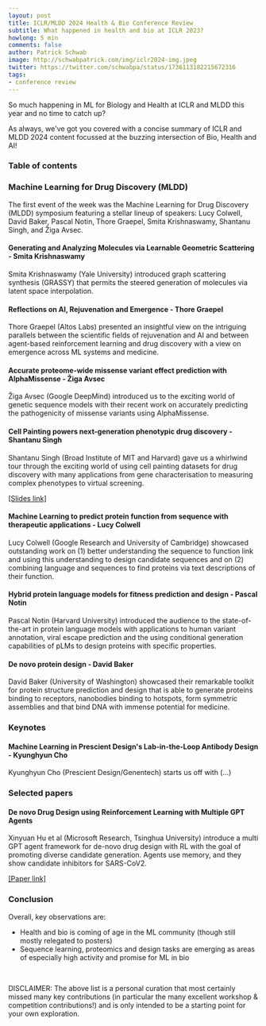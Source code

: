 ```yaml
---
layout: post
title: ICLR/MLDD 2024 Health & Bio Conference Review
subtitle: What happened in health and bio at ICLR 2023?
howlong: 5 min
comments: false
author: Patrick Schwab
image: http://schwabpatrick.com/img/iclr2024-img.jpeg
twitter: https://twitter.com/schwabpa/status/1736113182215672316
tags:
- conference review
---
```

So much happening in ML for Biology and Health at ICLR and MLDD this year and no time to catch up?

As always, we've got you covered with a concise summary of ICLR and MLDD 2024 content focussed at the buzzing intersection of Bio, Health and AI!

<nav id="toc"><h3><a data-toggle="collapse" href="#toccontent" role="button" aria-expanded="false" aria-controls="toccontent"><i class="fa fa-bars"></i>  Table of contents</a></h3></nav>

<h3>Machine Learning for Drug Discovery (MLDD)</h3>

The first event of the week was the Machine Learning for Drug Discovery (MLDD) symposium featuring a stellar lineup of speakers: Lucy Colwell, David Baker, Pascal Notin, Thore Graepel, Smita Krishnaswamy, Shantanu Singh, and Žiga Avsec.

<h4>Generating and Analyzing Molecules via Learnable Geometric Scattering - Smita Krishnaswamy</h4>

Smita Krishnaswamy (Yale University) introduced graph scattering synthesis (GRASSY) that permits the steered generation of molecules via latent space interpolation.

<div class="gallery">
<galleryitem src="http://schwabpatrick.com/img/iclr2024/smita11.png"></galleryitem> 
<galleryitem src="http://schwabpatrick.com/img/iclr2024/smita22.png"></galleryitem> 
<galleryitem src="http://schwabpatrick.com/img/iclr2024/smita33.png"></galleryitem> 
<galleryitem src="http://schwabpatrick.com/img/iclr2024/smita44.png"></galleryitem> 
</div>

<h4>Reflections on AI, Rejuvenation and Emergence - Thore Graepel</h4>

Thore Graepel (Altos Labs) presented an insightful view on the intriguing parallels between the scientific fields of rejuvenation and AI and between agent-based reinforcement learning and drug discovery with a view on emergence across ML systems and medicine.

<div class="gallery">
<galleryitem src="http://schwabpatrick.com/img/iclr2024/tg1.png"></galleryitem> 
<galleryitem src="http://schwabpatrick.com/img/iclr2024/tg2.png"></galleryitem> 
<galleryitem src="http://schwabpatrick.com/img/iclr2024/tg3.png"></galleryitem> 
<galleryitem src="http://schwabpatrick.com/img/iclr2024/tg4.png"></galleryitem> 
</div>

<h4>Accurate proteome-wide missense variant effect prediction with AlphaMissense - Žiga Avsec</h4>

Žiga Avsec (Google DeepMind) introduced us to the exciting world of genetic sequence models with their recent work on accurately predicting the pathogenicity of missense variants using AlphaMissense.

<div class="gallery">
<galleryitem src="http://schwabpatrick.com/img/iclr2024/za1.png"></galleryitem> 
<galleryitem src="http://schwabpatrick.com/img/iclr2024/za2.png"></galleryitem> 
<galleryitem src="http://schwabpatrick.com/img/iclr2024/za3.png"></galleryitem> 
<galleryitem src="http://schwabpatrick.com/img/iclr2024/za4.png"></galleryitem> 
</div>

<h4>Cell Painting powers next-generation phenotypic drug discovery - Shantanu Singh</h4>

Shantanu Singh (Broad Institute of MIT and Harvard) gave us a whirlwind tour through the exciting world of using cell painting datasets for drug discovery with many applications from gene characterisation to measuring complex phenotypes to virtual screening.

<a href="https://broad.io/CarpenterSinghSlides">[Slides link]</a>

<div class="gallery">
<galleryitem src="http://schwabpatrick.com/img/iclr2024/ss1.png"></galleryitem> 
<galleryitem src="http://schwabpatrick.com/img/iclr2024/ss2.png"></galleryitem> 
<galleryitem src="http://schwabpatrick.com/img/iclr2024/ss3.png"></galleryitem> 
<galleryitem src="http://schwabpatrick.com/img/iclr2024/ss4.png"></galleryitem> 
</div>

<h4>Machine Learning to predict protein function from sequence with therapeutic applications - Lucy Colwell</h4>

Lucy Colwell (Google Research and University of Cambridge) showcased outstanding work on (1) better understanding the sequence to function link and using this understanding to design candidate sequences  and on (2) combining language and sequences to find proteins via text descriptions of their function.

<div class="gallery">
<galleryitem src="http://schwabpatrick.com/img/iclr2024/lc1.png"></galleryitem> 
<galleryitem src="http://schwabpatrick.com/img/iclr2024/lc2.png"></galleryitem> 
<galleryitem src="http://schwabpatrick.com/img/iclr2024/lc3.png"></galleryitem> 
<galleryitem src="http://schwabpatrick.com/img/iclr2024/lc4.png"></galleryitem> 
</div>

<h4>Hybrid protein language models for fitness prediction and design - Pascal Notin</h4>

Pascal Notin (Harvard University) introduced the audience to the state-of-the-art in protein language models with applications to human variant annotation, viral escape prediction and the using conditional generation capabilities of pLMs to design proteins with specific properties.

<div class="gallery">
<galleryitem src="http://schwabpatrick.com/img/iclr2024/pn1.png"></galleryitem> 
<galleryitem src="http://schwabpatrick.com/img/iclr2024/pn2.png"></galleryitem> 
<galleryitem src="http://schwabpatrick.com/img/iclr2024/pn3.png"></galleryitem> 
<galleryitem src="http://schwabpatrick.com/img/iclr2024/pn4.png"></galleryitem> 
</div>

<h4>De novo protein design - David Baker</h4>

David Baker (University of Washington) showcased their remarkable toolkit for protein structure prediction and design that is able to generate proteins binding to receptors, nanobodies binding to hotspots, form symmetric assemblies and that bind DNA with immense potential for medicine.

<div class="gallery">
<galleryitem src="http://schwabpatrick.com/img/iclr2024/db3.png"></galleryitem> 
<galleryitem src="http://schwabpatrick.com/img/iclr2024/db4.png"></galleryitem> 
<galleryitem src="http://schwabpatrick.com/img/iclr2024/db5.png"></galleryitem> 
<galleryitem src="http://schwabpatrick.com/img/iclr2024/db6.png"></galleryitem> 
</div>

<h3>Keynotes</h3>

<h4>Machine Learning in Prescient Design's Lab-in-the-Loop Antibody Design - Kyunghyun Cho</h4>

Kyunghyun Cho (Prescient Design/Genentech) starts us off with (...)

<div class="gallery">
<galleryitem src="http://schwabpatrick.com/img/iclr2024/pn1.png"></galleryitem> 
<galleryitem src="http://schwabpatrick.com/img/iclr2024/pn2.png"></galleryitem> 
<galleryitem src="http://schwabpatrick.com/img/iclr2024/pn3.png"></galleryitem> 
<galleryitem src="http://schwabpatrick.com/img/iclr2024/pn4.png"></galleryitem> 
</div>

<h3>Selected papers</h3>

<h4>De novo Drug Design using Reinforcement Learning with Multiple GPT Agents</h4>

Xinyuan Hu et al (Microsoft Research, Tsinghua University) introduce a multi GPT agent framework for de-novo drug design with RL with the goal of promoting diverse candidate generation.
Agents use memory, and they show candidate inhibitors for SARS-CoV2.

<a href="https://openreview.net/pdf?id=1B6YKnHYBb">[Paper link]</a>

<div class="gallery">
<galleryitem src="http://schwabpatrick.com/img/iclr2024/pn1.png"></galleryitem> 
<galleryitem src="http://schwabpatrick.com/img/iclr2024/pn2.png"></galleryitem> 
<galleryitem src="http://schwabpatrick.com/img/iclr2024/pn3.png"></galleryitem> 
<galleryitem src="http://schwabpatrick.com/img/iclr2024/pn4.png"></galleryitem> 
</div>

<h3>Conclusion</h3>

Overall, key observations are:
- Health and bio is coming of age in the ML community (though still mostly relegated to posters)
- Sequence learning, proteomics and design tasks are emerging as areas of especially high activity and promise for ML in bio

<br/>

DISCLAIMER: The above list is a personal curation that most certainly missed many key contributions (in particular the many excellent workshop & competition contributions!) and is only intended to be a starting point for your own exploration.